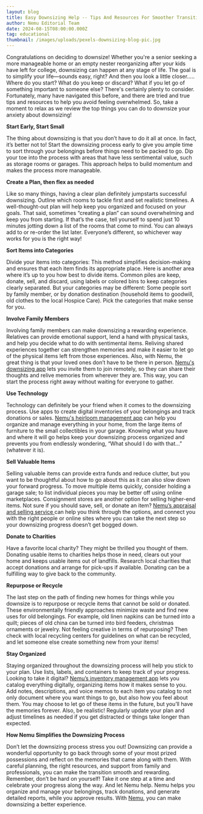 ```yaml
---
layout: blog
title: Easy Downsizing Help -- Tips And Resources For Smoother Transitions
author: Nemu Editorial Team
date: 2024-08-15T08:00:00.000Z
tag: educational
thumbnail: /images/uploads/pexels-downsizing-blog-pic.jpg
---
```

Congratulations on deciding to downsize! Whether you're a senior seeking a more manageable home or an empty nester reorganizing after your kids have left for college, downsizing can happen at any stage of life. The goal is to simplify your life—sounds easy, right? And then you look a little closer…..  Where do you start? What do you keep or discard? What if you let go of something important to someone else? There's certainly plenty to consider. Fortunately, many have navigated this before, and there are tried and true tips and resources to help you avoid feeling overwhelmed. So, take a moment to relax as we review the top things you can do to downsize your anxiety about downsizing!

**Start Early, Start Small**

The thing about downsizing is that you don’t have to do it all at once. In fact, it’s better not to!  Start the downsizing process early to give you ample time to sort through your belongings before things need to be packed to go. Dip your toe into the process with areas that have less sentimental value, such as storage rooms or garages. This approach helps to build momentum and makes the process more manageable.

**Create a Plan, then flex as needed**

Like so many things, having a clear plan definitely jumpstarts successful downsizing. Outline which rooms to tackle first and set realistic timelines. A well-thought-out plan will help keep you organized and focused on your goals. That said, sometimes “creating a plan” can sound overwhelming and keep you from starting. If that’s the case, tell yourself to spend just 10 minutes jotting down a list of the rooms that come to mind. You can always add to or re-order the list later. Everyone’s different, so whichever way works for you is the right way!

**Sort Items into Categories**

Divide your items into categories: This method simplifies decision-making and ensures that each item finds its appropriate place. Here is another area where it’s up to you how best to divide items. Common piles are keep, donate, sell, and discard, using labels or colored bins to keep categories clearly separated. But your categories may be different: Some people sort by family member, or by donation destination (household items to goodwill, old clothes to the local Hospice Care). Pick the categories that make sense for you.

**Involve Family Members**

Involving family members can make downsizing a rewarding experience. Relatives can provide emotional support, lend a hand with physical tasks, and help you decide what to do with sentimental items. Reliving shared experiences together can strengthen memories and make it easier to let go of the physical items left from those experiences. Also, with Nemu, the great thing is that your loved ones don’t have to be there in person. [Nemu's downsizing app](https://www.mynemu.com/downsizing) lets you invite them to join remotely, so they can share their thoughts and relive memories from wherever they are. This way, you can start the process right away without waiting for everyone to gather.

**Use Technology**

Technology can definitely be your friend when it comes to the downsizing process. Use apps to  create digital inventories of your belongings and track donations or sales. [Nemu's heirloom management app](https://www.mynemu.com/downsizing) can help you organize and manage everything in your home, from the large items of furniture to the small collectibles in your garage. Knowing what you have and where it will go helps keep your downsizing process organized and prevents you from endlessly wondering, “What should I do with that…” (whatever it is).

**Sell Valuable Items**

Selling valuable items can provide extra funds and reduce clutter, but you want to be thoughtful about how to go about this as it can also slow down your forward progress. To move multiple items quickly, consider holding a garage sale; to list individual pieces you may be better off using online marketplaces. Consignment stores are another option for selling higher-end items. Not sure if you should save, sell, or donate an item? [Nemu’s appraisal and selling service ](https://www.mynemu.com/)can help you think through the options, and connect you with the right people or online sites where you can take the next step so your downsizing progress doesn’t get bogged down.

**Donate to Charities**

Have a favorite local charity? They might be thrilled you thought of them. Donating usable items to charities helps those in need, clears out your home and keeps usable items out of landfills. Research local charities that accept donations and arrange for pick-ups if available. Donating can be a fulfilling way to give back to the community.

**Repurpose or Recycle**

The last step on the path of finding new homes for things while you downsize is to repurpose or recycle items that cannot be sold or donated. These environmentally friendly approaches minimize waste and find new uses for old belongings. For example, old linen napkins can be turned into a quilt; pieces of old china can be turned into bird feeders, christmas ornaments or jewelry. Not feeling creative in terms of repurposing? Then check with local recycling centers for guidelines on what can be recycled, and let someone else create something new from your items!

**Stay Organized**

Staying organized throughout the downsizing process will help you stick to your plan. Use lists, labels, and containers to keep track of your progress. Looking to take it digital? [Nemu’s inventory management app](https://www.mynemu.com/) lets you catalog everything digitally, organizing items how it makes sense to you. Add notes, descriptions, and voice memos to each item you catalog to not only document where you want things to go, but also how you feel about them. You may choose to let go of these items in the future, but you’ll have the memories forever.  Also, be realistic! Regularly update your plan and adjust timelines as needed if you get distracted or things take longer than expected.

**How Nemu Simplifies the Downsizing Process**

Don’t let the downsizing process stress you out! Downsizing can provide a wonderful opportunity to go back through some of your most prized possessions and reflect on the memories that came along with them. With careful planning, the right resources, and support from family and professionals, you can make the transition smooth and rewarding. Remember, don’t be hard on yourself!  Take it one step at a time and celebrate your progress along the way. And let Nemu help. Nemu helps you organize and manage your belongings, track donations, and generate detailed reports, while you approve results. With [Nemu](http://www.mynemu.com/downsizing), you can make downsizing a better experience.
